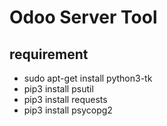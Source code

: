# Odoo Server Tool

## requirement
  * sudo apt-get install python3-tk
  * pip3 install psutil
  * pip3 install requests
  * pip3 install psycopg2
